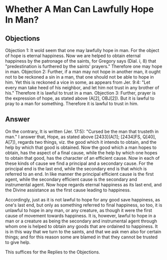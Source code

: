 # Whether A Man Can Lawfully Hope In Man?
## Objections
Objection 1: It wold seem that one may lawfully hope in man. For the object of hope is eternal happiness. Now we are helped to obtain eternal happiness by the patronage of the saints, for Gregory says (Dial. i, 8) that "predestination is furthered by the saints' prayers." Therefore one may hope in man.
Objection 2: Further, if a man may not hope in another man, it ought not to be reckoned a sin in a man, that one should not be able to hope in him. Yet this is reckoned a vice in some, as appears from Jer. 9:4: "Let every man take heed of his neighbor, and let him not trust in any brother of his." Therefore it is lawful to trust in a man.
Objection 3: Further, prayer is the expression of hope, as stated above (A[2], OBJ[2]). But it is lawful to pray to a man for something. Therefore it is lawful to trust in him.
## Answer
On the contrary, It is written (Jer. 17:5): "Cursed be the man that trusteth in man."
I answer that, Hope, as stated above [2433](A[1]; [2434]FS, Q[40], A[7]), regards two things, viz. the good which it intends to obtain, and the help by which that good is obtained. Now the good which a man hopes to obtain, has the aspect of a final cause, while the help by which one hopes to obtain that good, has the character of an efficient cause. Now in each of these kinds of cause we find a principal and a secondary cause. For the principal end is the last end, while the secondary end is that which is referred to an end. In like manner the principal efficient cause is the first agent, while the secondary efficient cause is the secondary and instrumental agent. Now hope regards eternal happiness as its last end, and the Divine assistance as the first cause leading to happiness.

Accordingly, just as it is not lawful to hope for any good save happiness, as one's last end, but only as something referred to final happiness, so too, it is unlawful to hope in any man, or any creature, as though it were the first cause of movement towards happiness. It is, however, lawful to hope in a man or a creature as being the secondary and instrumental agent through whom one is helped to obtain any goods that are ordained to happiness. It is in this way that we turn to the saints, and that we ask men also for certain things; and for this reason some are blamed in that they cannot be trusted to give help.

This suffices for the Replies to the Objections.